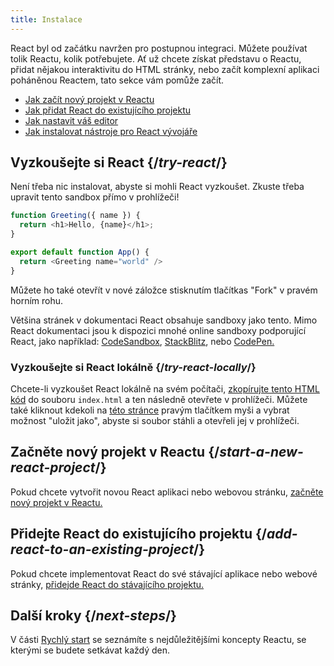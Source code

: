 ```yaml
---
title: Instalace
---
```


<Intro>

React byl od začátku navržen pro postupnou integraci. Můžete používat tolik Reactu, kolik potřebujete. Ať už chcete získat představu o Reactu, přidat nějakou interaktivitu do HTML stránky, nebo začít komplexní aplikaci poháněnou Reactem, tato sekce vám pomůže začít.

</Intro>

<YouWillLearn isChapter={true}>

* [Jak začít nový projekt v Reactu](/learn/start-a-new-react-project)
* [Jak přidat React do existujícího projektu](/learn/add-react-to-an-existing-project)
* [Jak nastavit váš editor](/learn/editor-setup)
* [Jak instalovat nástroje pro React vývojáře](/learn/react-developer-tools)

</YouWillLearn>

## Vyzkoušejte si React {/*try-react*/}

Není třeba nic instalovat, abyste si mohli React vyzkoušet. Zkuste třeba upravit tento sandbox přímo v prohlížeči!

<Sandpack>

```js
function Greeting({ name }) {
  return <h1>Hello, {name}</h1>;
}

export default function App() {
  return <Greeting name="world" />
}
```

</Sandpack>

Můžete ho také otevřít v nové záložce stisknutím tlačítkas "Fork" v pravém horním rohu.

Většina stránek v dokumentaci React obsahuje sandboxy jako tento. Mimo React dokumentaci jsou k dispozici mnohé online sandboxy podporující React, jako například: [CodeSandbox](https://codesandbox.io/s/new), [StackBlitz](https://stackblitz.com/fork/react), nebo [CodePen.](https://codepen.io/pen?&editors=0010&layout=left&prefill_data_id=3f4569d1-1b11-4bce-bd46-89090eed5ddb)

### Vyzkoušejte si React lokálně {/*try-react-locally*/}

Chcete-li vyzkoušet React lokálně na svém počítači, [zkopírujte tento HTML kód](https://gist.githubusercontent.com/gaearon/0275b1e1518599bbeafcde4722e79ed1/raw/db72dcbf3384ee1708c4a07d3be79860db04bff0/example.html) do souboru `index.html` a ten následně otevřete v prohlížeči. Můžete také kliknout kdekoli na  [této stránce](https://gist.githubusercontent.com/gaearon/0275b1e1518599bbeafcde4722e79ed1/raw/db72dcbf3384ee1708c4a07d3be79860db04bff0/example.html) pravým tlačítkem myši a vybrat možnost "uložit jako", abyste si soubor stáhli a otevřeli jej v prohlížeči.

## Začněte nový projekt v Reactu {/*start-a-new-react-project*/}

Pokud chcete vytvořit novou React aplikaci nebo webovou stránku, [začněte nový projekt v Reactu.](/learn/start-a-new-react-project)

## Přidejte React do existujícího projektu {/*add-react-to-an-existing-project*/}

Pokud chcete implementovat React do své stávající aplikace nebo webové stránky, [přidejde React do  stávajícího projektu.](/learn/add-react-to-an-existing-project)

## Další kroky {/*next-steps*/}

V části [Rychlý start](/learn) se seznámíte s nejdůležitějšími koncepty Reactu, se kterými se budete setkávat každý den.

